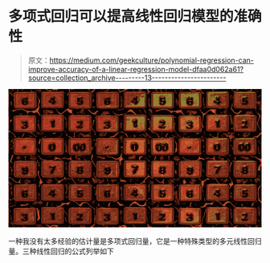 # 多项式回归可以提高线性回归模型的准确性

> 原文：<https://medium.com/geekculture/polynomial-regression-can-improve-accuracy-of-a-linear-regression-model-dfaa0d062a61?source=collection_archive---------13----------------------->

![](img/fae6a627b770435106fb71b5beb068af.png)

一种我没有太多经验的估计量是多项式回归量，它是一种特殊类型的多元线性回归量。三种线性回归的公式列举如下